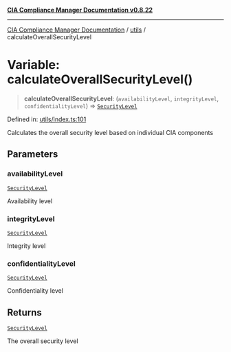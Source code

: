 [**CIA Compliance Manager Documentation v0.8.22**](../../README.md)

***

[CIA Compliance Manager Documentation](../../modules.md) / [utils](../README.md) / calculateOverallSecurityLevel

# Variable: calculateOverallSecurityLevel()

> **calculateOverallSecurityLevel**: (`availabilityLevel`, `integrityLevel`, `confidentialityLevel`) => [`SecurityLevel`](../../types/cia/type-aliases/SecurityLevel.md)

Defined in: [utils/index.ts:101](https://github.com/Hack23/cia-compliance-manager/blob/5eebba14bef5523072dd8c486c1cd0c7c18766fc/src/utils/index.ts#L101)

Calculates the overall security level based on individual CIA components

## Parameters

### availabilityLevel

[`SecurityLevel`](../../types/cia/type-aliases/SecurityLevel.md)

Availability level

### integrityLevel

[`SecurityLevel`](../../types/cia/type-aliases/SecurityLevel.md)

Integrity level

### confidentialityLevel

[`SecurityLevel`](../../types/cia/type-aliases/SecurityLevel.md)

Confidentiality level

## Returns

[`SecurityLevel`](../../types/cia/type-aliases/SecurityLevel.md)

The overall security level
